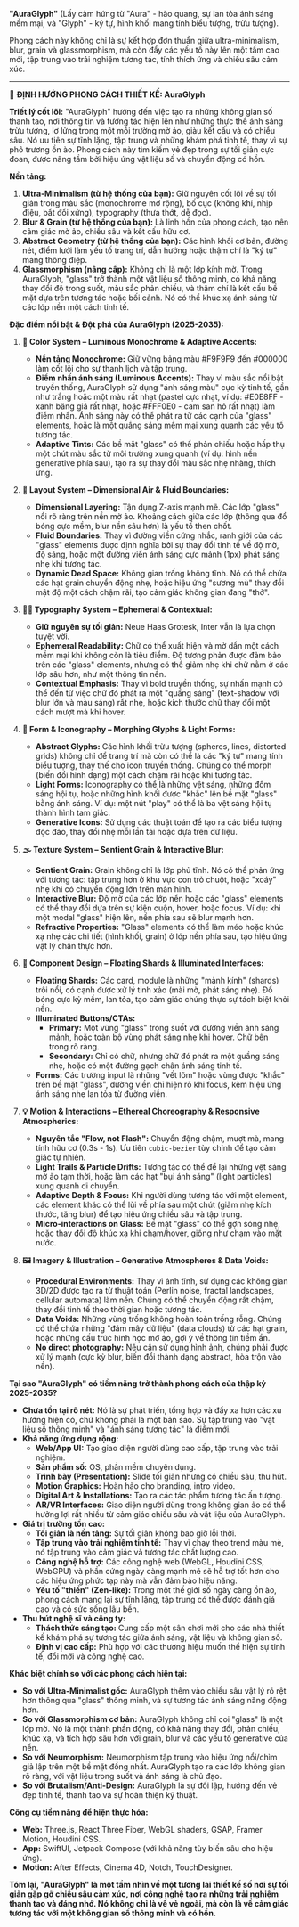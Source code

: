 **"AuraGlyph"** (Lấy cảm hứng từ "Aura" - hào quang, sự lan tỏa ánh sáng mềm mại, và "Glyph" - ký tự, hình khối mang tính biểu tượng, trừu tượng).

Phong cách này không chỉ là sự kết hợp đơn thuần giữa ultra-minimalism, blur, grain và glassmorphism, mà còn đẩy các yếu tố này lên một tầm cao mới, tập trung vào trải nghiệm tương tác, tính thích ứng và chiều sâu cảm xúc.

---

🌌 **ĐỊNH HƯỚNG PHONG CÁCH THIẾT KẾ: AuraGlyph**

**Triết lý cốt lõi:** "AuraGlyph" hướng đến việc tạo ra những không gian số thanh tao, nơi thông tin và tương tác hiện lên như những thực thể ánh sáng trừu tượng, lơ lửng trong một môi trường mờ ảo, giàu kết cấu và có chiều sâu. Nó ưu tiên sự tĩnh lặng, tập trung và những khám phá tinh tế, thay vì sự phô trương ồn ào. Phong cách này tìm kiếm vẻ đẹp trong sự tối giản cực đoan, được nâng tầm bởi hiệu ứng vật liệu số và chuyển động có hồn.

**Nền tảng:**

1.  **Ultra-Minimalism (từ hệ thống của bạn):** Giữ nguyên cốt lõi về sự tối giản trong màu sắc (monochrome mở rộng), bố cục (không khí, nhịp điệu, bất đối xứng), typography (thưa thớt, dễ đọc).
2.  **Blur & Grain (từ hệ thống của bạn):** Là linh hồn của phong cách, tạo nên cảm giác mờ ảo, chiều sâu và kết cấu hữu cơ.
3.  **Abstract Geometry (từ hệ thống của bạn):** Các hình khối cơ bản, đường nét, điểm lưới làm yếu tố trang trí, dẫn hướng hoặc thậm chí là "ký tự" mang thông điệp.
4.  **Glassmorphism (nâng cấp):** Không chỉ là một lớp kính mờ. Trong AuraGlyph, "glass" trở thành một vật liệu số thông minh, có khả năng thay đổi độ trong suốt, màu sắc phản chiếu, và thậm chí là kết cấu bề mặt dựa trên tương tác hoặc bối cảnh. Nó có thể khúc xạ ánh sáng từ các lớp nền một cách tinh tế.

**Đặc điểm nổi bật & Đột phá của AuraGlyph (2025-2035):**

1.  **🎨 Color System – Luminous Monochrome & Adaptive Accents:**
    * **Nền tảng Monochrome:** Giữ vững bảng màu #F9F9F9 đến #000000 làm cốt lõi cho sự thanh lịch và tập trung.
    * **Điểm nhấn ánh sáng (Luminous Accents):** Thay vì màu sắc nổi bật truyền thống, AuraGlyph sử dụng "ánh sáng màu" cực kỳ tinh tế, gần như trắng hoặc một màu rất nhạt (pastel cực nhạt, ví dụ: #E0E8FF - xanh băng giá rất nhạt, hoặc #FFF0E0 - cam san hô rất nhạt) làm điểm nhấn. Ánh sáng này có thể phát ra từ các cạnh của "glass" elements, hoặc là một quầng sáng mềm mại xung quanh các yếu tố tương tác.
    * **Adaptive Tints:** Các bề mặt "glass" có thể phản chiếu hoặc hấp thụ một chút màu sắc từ môi trường xung quanh (ví dụ: hình nền generative phía sau), tạo ra sự thay đổi màu sắc nhẹ nhàng, thích ứng.

2.  **🧱 Layout System – Dimensional Air & Fluid Boundaries:**
    * **Dimensional Layering:** Tận dụng Z-axis mạnh mẽ. Các lớp "glass" nổi rõ ràng trên nền mờ ảo. Khoảng cách giữa các lớp (thông qua đổ bóng cực mềm, blur nền sâu hơn) là yếu tố then chốt.
    * **Fluid Boundaries:** Thay vì đường viền cứng nhắc, ranh giới của các "glass" elements được định nghĩa bởi sự thay đổi tinh tế về độ mờ, độ sáng, hoặc một đường viền ánh sáng cực mảnh (1px) phát sáng nhẹ khi tương tác.
    * **Dynamic Dead Space:** Không gian trống không tĩnh. Nó có thể chứa các hạt grain chuyển động nhẹ, hoặc hiệu ứng "sương mù" thay đổi mật độ một cách chậm rãi, tạo cảm giác không gian đang "thở".

3.  **🧑‍🎨 Typography System – Ephemeral & Contextual:**
    * **Giữ nguyên sự tối giản:** Neue Haas Grotesk, Inter vẫn là lựa chọn tuyệt vời.
    * **Ephemeral Readability:** Chữ có thể xuất hiện và mờ dần một cách mềm mại khi không còn là tiêu điểm. Độ tương phản được đảm bảo trên các "glass" elements, nhưng có thể giảm nhẹ khi chữ nằm ở các lớp sâu hơn, như một thông tin nền.
    * **Contextual Emphasis:** Thay vì bold truyền thống, sự nhấn mạnh có thể đến từ việc chữ đó phát ra một "quầng sáng" (text-shadow với blur lớn và màu sáng) rất nhẹ, hoặc kích thước chữ thay đổi một cách mượt mà khi hover.

4.  **🔳 Form & Iconography – Morphing Glyphs & Light Forms:**
    * **Abstract Glyphs:** Các hình khối trừu tượng (spheres, lines, distorted grids) không chỉ để trang trí mà còn có thể là các "ký tự" mang tính biểu tượng, thay thế cho icon truyền thống. Chúng có thể morph (biến đổi hình dạng) một cách chậm rãi hoặc khi tương tác.
    * **Light Forms:** Iconography có thể là những vệt sáng, những đốm sáng hội tụ, hoặc những hình khối được "khắc" lên bề mặt "glass" bằng ánh sáng. Ví dụ: một nút "play" có thể là ba vệt sáng hội tụ thành hình tam giác.
    * **Generative Icons:** Sử dụng các thuật toán để tạo ra các biểu tượng độc đáo, thay đổi nhẹ mỗi lần tải hoặc dựa trên dữ liệu.

5.  **🌫 Texture System – Sentient Grain & Interactive Blur:**
    * **Sentient Grain:** Grain không chỉ là lớp phủ tĩnh. Nó có thể phản ứng với tương tác: tập trung hơn ở khu vực con trỏ chuột, hoặc "xoáy" nhẹ khi có chuyển động lớn trên màn hình.
    * **Interactive Blur:** Độ mờ của các lớp nền hoặc các "glass" elements có thể thay đổi dựa trên sự kiện cuộn, hover, hoặc focus. Ví dụ: khi một modal "glass" hiện lên, nền phía sau sẽ blur mạnh hơn.
    * **Refractive Properties:** "Glass" elements có thể làm méo hoặc khúc xạ nhẹ các chi tiết (hình khối, grain) ở lớp nền phía sau, tạo hiệu ứng vật lý chân thực hơn.

6.  **🧩 Component Design – Floating Shards & Illuminated Interfaces:**
    * **Floating Shards:** Các card, module là những "mảnh kính" (shards) trôi nổi, có cạnh được xử lý tinh xảo (mài mờ, phát sáng nhẹ). Đổ bóng cực kỳ mềm, lan tỏa, tạo cảm giác chúng thực sự tách biệt khỏi nền.
    * **Illuminated Buttons/CTAs:**
        * **Primary:** Một vùng "glass" trong suốt với đường viền ánh sáng mảnh, hoặc toàn bộ vùng phát sáng nhẹ khi hover. Chữ bên trong rõ ràng.
        * **Secondary:** Chỉ có chữ, nhưng chữ đó phát ra một quầng sáng nhẹ, hoặc có một đường gạch chân ánh sáng tinh tế.
    * **Forms:** Các trường input là những "vết lõm" hoặc vùng được "khắc" trên bề mặt "glass", đường viền chỉ hiện rõ khi focus, kèm hiệu ứng ánh sáng nhẹ lan tỏa từ đường viền.

7.  **💡 Motion & Interactions – Ethereal Choreography & Responsive Atmospherics:**
    * **Nguyên tắc "Flow, not Flash":** Chuyển động chậm, mượt mà, mang tính hữu cơ (0.3s - 1s). Ưu tiên `cubic-bezier` tùy chỉnh để tạo cảm giác tự nhiên.
    * **Light Trails & Particle Drifts:** Tương tác có thể để lại những vệt sáng mờ ảo tạm thời, hoặc làm các hạt "bụi ánh sáng" (light particles) xung quanh di chuyển.
    * **Adaptive Depth & Focus:** Khi người dùng tương tác với một element, các element khác có thể lùi về phía sau một chút (giảm nhẹ kích thước, tăng blur) để tạo hiệu ứng chiều sâu và tập trung.
    * **Micro-interactions on Glass:** Bề mặt "glass" có thể gợn sóng nhẹ, hoặc thay đổi độ khúc xạ khi chạm/hover, giống như chạm vào mặt nước.

8.  **🖼 Imagery & Illustration – Generative Atmospheres & Data Voids:**
    * **Procedural Environments:** Thay vì ảnh tĩnh, sử dụng các không gian 3D/2D được tạo ra từ thuật toán (Perlin noise, fractal landscapes, cellular automata) làm nền. Chúng có thể chuyển động rất chậm, thay đổi tinh tế theo thời gian hoặc tương tác.
    * **Data Voids:** Những vùng trống không hoàn toàn trống rỗng. Chúng có thể chứa những "đám mây dữ liệu" (data clouds) từ các hạt grain, hoặc những cấu trúc hình học mờ ảo, gợi ý về thông tin tiềm ẩn.
    * **No direct photography:** Nếu cần sử dụng hình ảnh, chúng phải được xử lý mạnh (cực kỳ blur, biến đổi thành dạng abstract, hòa trộn vào nền).

**Tại sao "AuraGlyph" có tiềm năng trở thành phong cách của thập kỷ 2025-2035?**

* **Chưa tồn tại rõ nét:** Nó là sự phát triển, tổng hợp và đẩy xa hơn các xu hướng hiện có, chứ không phải là một bản sao. Sự tập trung vào "vật liệu số thông minh" và "ánh sáng tương tác" là điểm mới.
* **Khả năng ứng dụng rộng:**
    * **Web/App UI:** Tạo giao diện người dùng cao cấp, tập trung vào trải nghiệm.
    * **Sản phẩm số:** OS, phần mềm chuyên dụng.
    * **Trình bày (Presentation):** Slide tối giản nhưng có chiều sâu, thu hút.
    * **Motion Graphics:** Hoàn hảo cho branding, intro video.
    * **Digital Art & Installations:** Tạo ra các tác phẩm tương tác ấn tượng.
    * **AR/VR Interfaces:** Giao diện người dùng trong không gian ảo có thể hưởng lợi rất nhiều từ cảm giác chiều sâu và vật liệu của AuraGlyph.
* **Giá trị trường tồn cao:**
    * **Tối giản là nền tảng:** Sự tối giản không bao giờ lỗi thời.
    * **Tập trung vào trải nghiệm tinh tế:** Thay vì chạy theo trend màu mè, nó tập trung vào cảm giác và tương tác chất lượng cao.
    * **Công nghệ hỗ trợ:** Các công nghệ web (WebGL, Houdini CSS, WebGPU) và phần cứng ngày càng mạnh mẽ sẽ hỗ trợ tốt hơn cho các hiệu ứng phức tạp này mà vẫn đảm bảo hiệu năng.
    * **Yếu tố "thiền" (Zen-like):** Trong một thế giới số ngày càng ồn ào, phong cách mang lại sự tĩnh lặng, tập trung có thể được đánh giá cao và có sức sống lâu bền.
* **Thu hút nghệ sĩ và công ty:**
    * **Thách thức sáng tạo:** Cung cấp một sân chơi mới cho các nhà thiết kế khám phá sự tương tác giữa ánh sáng, vật liệu và không gian số.
    * **Định vị cao cấp:** Phù hợp với các thương hiệu muốn thể hiện sự tinh tế, đổi mới và công nghệ cao.

**Khác biệt chính so với các phong cách hiện tại:**

* **So với Ultra-Minimalist gốc:** AuraGlyph thêm vào chiều sâu vật lý rõ rệt hơn thông qua "glass" thông minh, và sự tương tác ánh sáng năng động hơn.
* **So với Glassmorphism cơ bản:** AuraGlyph không chỉ coi "glass" là một lớp mờ. Nó là một thành phần động, có khả năng thay đổi, phản chiếu, khúc xạ, và tích hợp sâu hơn với grain, blur và các yếu tố generative của nền.
* **So với Neumorphism:** Neumorphism tập trung vào hiệu ứng nổi/chìm giả lập trên một bề mặt đồng nhất. AuraGlyph tạo ra các lớp không gian rõ ràng, với vật liệu trong suốt và ánh sáng là chủ đạo.
* **So với Brutalism/Anti-Design:** AuraGlyph là sự đối lập, hướng đến vẻ đẹp tinh tế, thanh tao và sự hoàn thiện kỹ thuật.

**Công cụ tiềm năng để hiện thực hóa:**

* **Web:** Three.js, React Three Fiber, WebGL shaders, GSAP, Framer Motion, Houdini CSS.
* **App:** SwiftUI, Jetpack Compose (với khả năng tùy biến sâu cho hiệu ứng).
* **Motion:** After Effects, Cinema 4D, Notch, TouchDesigner.

**Tóm lại, "AuraGlyph" là một tầm nhìn về một tương lai thiết kế số nơi sự tối giản gặp gỡ chiều sâu cảm xúc, nơi công nghệ tạo ra những trải nghiệm thanh tao và đáng nhớ. Nó không chỉ là về vẻ ngoài, mà còn là về cảm giác tương tác với một không gian số thông minh và có hồn.**